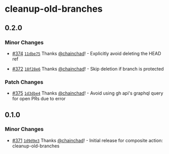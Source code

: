 # cleanup-old-branches

## 0.2.0

### Minor Changes

- [#374](https://github.com/smartcontractkit/.github/pull/374)
  [`11dbe75`](https://github.com/smartcontractkit/.github/commit/11dbe75152943a6bc17c4cf8e43ccbff27a23775)
  Thanks [@chainchad](https://github.com/chainchad)! - Explicitly avoid deleting
  the HEAD ref

- [#372](https://github.com/smartcontractkit/.github/pull/372)
  [`18f28e6`](https://github.com/smartcontractkit/.github/commit/18f28e62051f43202f7f9a83bfd5e779cc665374)
  Thanks [@chainchad](https://github.com/chainchad)! - Skip deletion if branch
  is protected

### Patch Changes

- [#375](https://github.com/smartcontractkit/.github/pull/375)
  [`1d3dbe4`](https://github.com/smartcontractkit/.github/commit/1d3dbe4acf269cac3fc5a788c0814129214e7228)
  Thanks [@chainchad](https://github.com/chainchad)! - Avoid using gh api's
  graphql query for open PRs due to error

## 0.1.0

### Minor Changes

- [#371](https://github.com/smartcontractkit/.github/pull/371)
  [`1d9d9e3`](https://github.com/smartcontractkit/.github/commit/1d9d9e3e4f1322dbb62244259af16d61c0de6af7)
  Thanks [@chainchad](https://github.com/chainchad)! - Initial release for
  composite action: cleanup-old-branches
